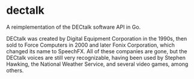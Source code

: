 # dectalk

A reimplementation of the DECtalk software API in Go.

DECtalk was created by Digital Equipment Corporation in the 1990s, then sold to Force Computers in 2000 and later Fonix Corporation, which changed its name to SpeechFX. All of these companies are gone, but the DECtalk voices are still very recognizable, having been used by Stephen Hawking, the National Weather Service, and several video games, among others.
